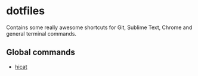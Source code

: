 # dotfiles

Contains some really awesome shortcuts for Git, Sublime Text, Chrome and general terminal commands.

## Global commands

- [hicat](https://www.npmjs.com/package/hicat)
